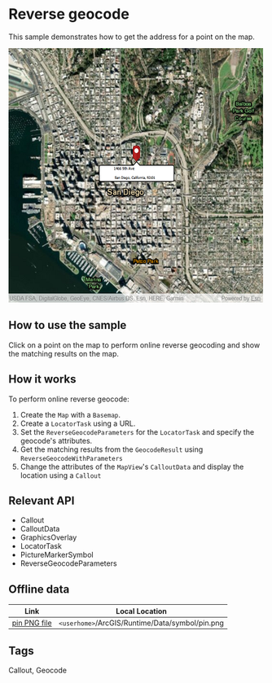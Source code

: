 # Reverse geocode

This sample demonstrates how to get the address for a point on the map.

![](screenshot.png)

## How to use the sample
Click on a point on the map to perform online reverse geocoding and show the matching results on the map.

## How it works
To perform online reverse geocode:
1. Create the `Map` with a `Basemap`.
2. Create a `LocatorTask` using a URL.
3. Set the `ReverseGeocodeParameters` for the `LocatorTask` and specify the geocode's attributes.
4. Get the matching results from the `GeocodeResult` using `ReverseGeocodeWithParameters`
5. Change the attributes of the `MapView`'s `CalloutData` and display the location using a `Callout`

## Relevant API
 - Callout
 - CalloutData
 - GraphicsOverlay
 - LocatorTask
 - PictureMarkerSymbol
 - ReverseGeocodeParameters

## Offline data
Link | Local Location
---------|-------|
[pin PNG file](https://github.com/Esri/arcgis-runtime-samples-java/blob/master/search/reverse-geocode-online/src/main/resources/pin.png)| `<userhome>`/ArcGIS/Runtime/Data/symbol/pin.png |


## Tags
Callout, Geocode

